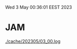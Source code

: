 Wed  3 May 00:36:01 EEST 2023
# JAM
<a href='./cache/202305/03_00.log'>./cache/202305/03_00.log</a>
